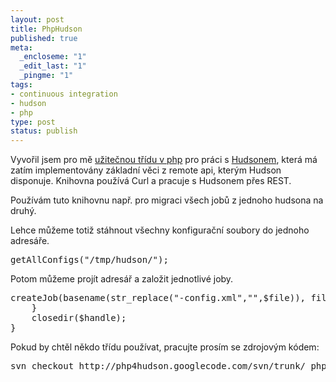 ```yaml
--- 
layout: post
title: PhpHudson
published: true
meta: 
  _encloseme: "1"
  _edit_last: "1"
  _pingme: "1"
tags: 
- continuous integration
- hudson
- php
type: post
status: publish
---
```

Vyvořil jsem pro mě <a href="http://code.google.com/p/php4hudson/">užitečnou třídu v php</a> pro práci s <a href="http://hudson.dev.java.net">Hudsonem</a>, která má zatím implementovány základní věci z remote api, kterým Hudson disponuje. Knihovna používá Curl a pracuje s Hudsonem přes REST.

Používám tuto knihovnu např. pro migraci všech jobů z jednoho hudsona na druhý.

Lehce můžeme totiž stáhnout všechny konfigurační soubory do jednoho adresáře.
<pre>
getAllConfigs("/tmp/hudson/");
</pre>
Potom můžeme projít adresář a založit jednotlivé joby.
<pre>
createJob(basename(str_replace("-config.xml","",$file)), file_get_contents($dir.$file));
    }
    closedir($handle);
}
</pre>

Pokud by chtěl někdo třídu používat, pracujte prosím se zdrojovým kódem:  
<pre>svn checkout http://php4hudson.googlecode.com/svn/trunk/ php4hudson-read-only</pre>
